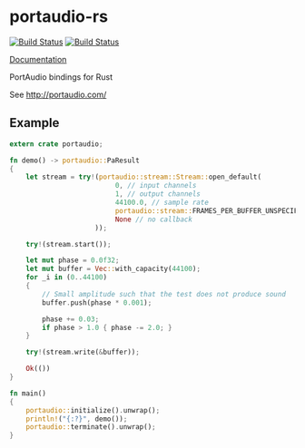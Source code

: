 portaudio-rs
============

[![Build Status](https://travis-ci.org/mvdnes/portaudio-rs.svg?branch=master)](https://travis-ci.org/mvdnes/portaudio-rs)
[![Build Status](https://api.shippable.com/projects/553fdfb4edd7f2c052d66b57/badge?branchName=master)](https://app.shippable.com/projects/553fdfb4edd7f2c052d66b57/builds/latest)

[Documentation](https://mvdnes.github.io/rust-docs/portaudio-rs/portaudio/index.html)

PortAudio bindings for Rust

See http://portaudio.com/

Example
-------

```rust
extern crate portaudio;

fn demo() -> portaudio::PaResult
{
    let stream = try!(portaudio::stream::Stream::open_default(
                          0, // input channels
                          1, // output channels
                          44100.0, // sample rate
                          portaudio::stream::FRAMES_PER_BUFFER_UNSPECIFIED,
                          None // no callback
                     ));

    try!(stream.start());

    let mut phase = 0.0f32;
    let mut buffer = Vec::with_capacity(44100);
    for _i in (0..44100)
    {
        // Small amplitude such that the test does not produce sound
        buffer.push(phase * 0.001);

        phase += 0.03;
        if phase > 1.0 { phase -= 2.0; }
    }

    try!(stream.write(&buffer));

    Ok(())
}

fn main()
{
    portaudio::initialize().unwrap();
    println!("{:?}", demo());
    portaudio::terminate().unwrap();
}
```
